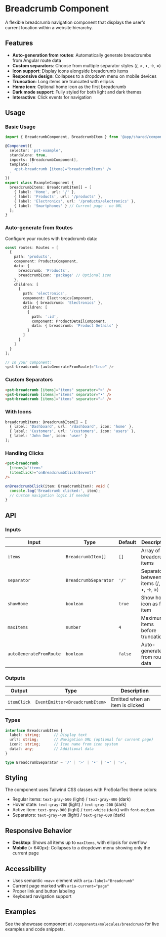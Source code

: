 # Breadcrumb Component

A flexible breadcrumb navigation component that displays the user's current location within a website hierarchy.

## Features

- **Auto-generation from routes**: Automatically generate breadcrumbs from Angular route data
- **Custom separators**: Choose from multiple separator styles (/, >, •, →, »)
- **Icon support**: Display icons alongside breadcrumb items
- **Responsive design**: Collapses to a dropdown menu on mobile devices
- **Truncation**: Long items are truncated with ellipsis
- **Home icon**: Optional home icon as the first breadcrumb
- **Dark mode support**: Fully styled for both light and dark themes
- **Interactive**: Click events for navigation

## Usage

### Basic Usage

```typescript
import { BreadcrumbComponent, BreadcrumbItem } from '@app/shared/components/breadcrumb';

@Component({
  selector: 'pst-example',
  standalone: true,
  imports: [BreadcrumbComponent],
  template: `
    <pst-breadcrumb [items]="breadcrumbItems" />
  `
})
export class ExampleComponent {
  breadcrumbItems: BreadcrumbItem[] = [
    { label: 'Home', url: '/' },
    { label: 'Products', url: '/products' },
    { label: 'Electronics', url: '/products/electronics' },
    { label: 'Smartphones' } // Current page - no URL
  ];
}
```

### Auto-generate from Routes

Configure your routes with breadcrumb data:

```typescript
const routes: Routes = [
  {
    path: 'products',
    component: ProductsComponent,
    data: { 
      breadcrumb: 'Products',
      breadcrumbIcon: 'package' // Optional icon
    },
    children: [
      {
        path: 'electronics',
        component: ElectronicsComponent,
        data: { breadcrumb: 'Electronics' },
        children: [
          {
            path: ':id',
            component: ProductDetailComponent,
            data: { breadcrumb: 'Product Details' }
          }
        ]
      }
    ]
  }
];

// In your component:
<pst-breadcrumb [autoGenerateFromRoute]="true" />
```

### Custom Separators

```html
<pst-breadcrumb [items]="items" separator=">" />
<pst-breadcrumb [items]="items" separator="•" />
<pst-breadcrumb [items]="items" separator="→" />
```

### With Icons

```typescript
breadcrumbItems: BreadcrumbItem[] = [
  { label: 'Dashboard', url: '/dashboard', icon: 'home' },
  { label: 'Customers', url: '/customers', icon: 'users' },
  { label: 'John Doe', icon: 'user' }
];
```

### Handling Clicks

```html
<pst-breadcrumb 
  [items]="items" 
  (itemClick)="onBreadcrumbClick($event)" 
/>
```

```typescript
onBreadcrumbClick(item: BreadcrumbItem): void {
  console.log('Breadcrumb clicked:', item);
  // Custom navigation logic if needed
}
```

## API

### Inputs

| Input | Type | Default | Description |
|-------|------|---------|-------------|
| `items` | `BreadcrumbItem[]` | `[]` | Array of breadcrumb items |
| `separator` | `BreadcrumbSeparator` | `'/'` | Separator between items (/, >, •, →, ») |
| `showHome` | `boolean` | `true` | Show home icon as first item |
| `maxItems` | `number` | `4` | Maximum items before truncation |
| `autoGenerateFromRoute` | `boolean` | `false` | Auto-generate from route data |

### Outputs

| Output | Type | Description |
|--------|------|-------------|
| `itemClick` | `EventEmitter<BreadcrumbItem>` | Emitted when an item is clicked |

### Types

```typescript
interface BreadcrumbItem {
  label: string;      // Display text
  url?: string;       // Navigation URL (optional for current page)
  icon?: string;      // Icon name from icon system
  data?: any;         // Additional data
}

type BreadcrumbSeparator = '/' | '>' | '•' | '→' | '»';
```

## Styling

The component uses Tailwind CSS classes with ProSolarTec theme colors:

- Regular items: `text-gray-500` (light) / `text-gray-400` (dark)
- Hover state: `text-gray-700` (light) / `text-gray-200` (dark)
- Active item: `text-gray-900` (light) / `text-white` (dark) with `font-medium`
- Separators: `text-gray-400` (light) / `text-gray-600` (dark)

## Responsive Behavior

- **Desktop**: Shows all items up to `maxItems`, with ellipsis for overflow
- **Mobile** (< 640px): Collapses to a dropdown menu showing only the current page

## Accessibility

- Uses semantic `<nav>` element with `aria-label="Breadcrumb"`
- Current page marked with `aria-current="page"`
- Proper link and button labeling
- Keyboard navigation support

## Examples

See the showcase component at `/components/molecules/breadcrumb` for live examples and code snippets.